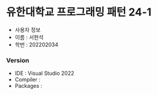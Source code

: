 # 유한대학교 프로그래밍 패턴 24-1

* 사용자 정보
 * 이름 : 서현석
  * 학번 : 202202034

### Version
* IDE : Visual Studio 2022
 * Compiler : 
  * Packages : 

